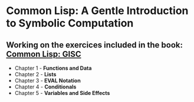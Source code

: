 # Common Lisp: A Gentle Introduction to Symbolic Computation

## Working on the exercices included in the book: [Common Lisp: GISC](https://www.cs.cmu.edu/~dst/LispBook/)

* Chapter 1 - **Functions and Data**
* Chapter 2 - **Lists**
* Chapter 3 - **EVAL Notation**
* Chapter 4 - **Conditionals**
* Chapter 5 - **Variables and Side Effects**
